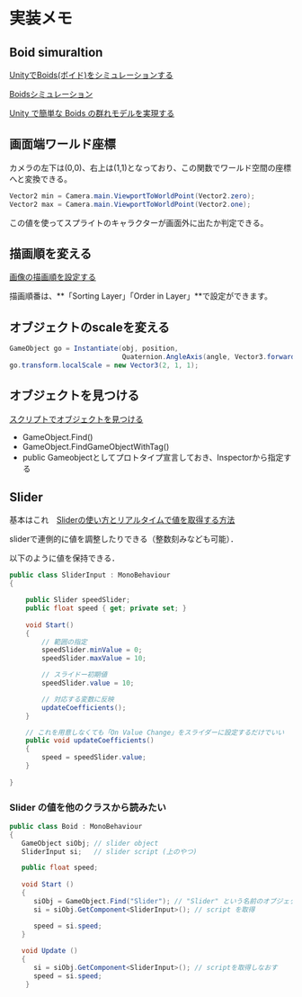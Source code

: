 # 実装メモ

## Boid simuraltion

[UnityでBoids(ボイド)をシミュレーションする](<https://beiznotes.org/boids-birds-on-unity/#i-8>)

[Boidsシミュレーション](<http://developer.wonderpla.net/entry/blog/engineer/Unity_BoidsSimulation/>)

[Unity で簡単な Boids の群れモデルを実現する](<http://neareal.net/index.php?ComputerGraphics%2FUnity%2FTips%2FBoids%20Model>)



## 画面端ワールド座標

カメラの左下は(0,0)、右上は(1,1)となっており、この関数でワールド空間の座標へと変換できる。

```cs
Vector2 min = Camera.main.ViewportToWorldPoint(Vector2.zero);
Vector2 max = Camera.main.ViewportToWorldPoint(Vector2.one);
```

この値を使ってスプライトのキャラクターが画面外に出たか判定できる。



## 描画順を変える

[画像の描画順を設定する](<http://albatrus.com/main/unity/7184>)

描画順番は、**「Sorting Layer」「Order in Layer」**で設定ができます。



## オブジェクトのscaleを変える

```cs
GameObject go = Instantiate(obj, position, 
                            Quaternion.AngleAxis(angle, Vector3.forward), transform);
go.transform.localScale = new Vector3(2, 1, 1);
```



## オブジェクトを見つける

[スクリプトでオブジェクトを見つける](<https://marunouchi-tech.i-studio.co.jp/2266/>)

- GameObject.Find()
- GameObject.FindGameObjectWithTag()
- public Gameobjectとしてプロトタイプ宣言しておき、Inspectorから指定する



## Slider

基本はこれ　[Sliderの使い方とリアルタイムで値を取得する方法](<https://squmarigames.com/2018/12/16/unity-beginner-slider/>)

sliderで連側的に値を調整したりできる（整数刻みなども可能）．

以下のように値を保持できる．

```cs
public class SliderInput : MonoBehaviour
{

    public Slider speedSlider;
    public float speed { get; private set; }
    
    void Start()
    {
        // 範囲の指定
        speedSlider.minValue = 0;
        speedSlider.maxValue = 10;

        // スライドー初期値
        speedSlider.value = 10;

        // 対応する変数に反映
        updateCoefficients();
    }

    // これを用意しなくても「On Value Change」をスライダーに設定するだけでいい
    public void updateCoefficients()
    {
        speed = speedSlider.value;
    }
 
}
```



### Slider の値を他のクラスから読みたい

```cs
public class Boid : MonoBehaviour
{
   GameObject siObj; // slider object
   SliderInput si;   // slider script (上のやつ)

   public float speed;
   
   void Start ()
   {
      siObj = GameObject.Find("Slider"); // "Slider" という名前のオブジェクトを取得
      si = siObj.GetComponent<SliderInput>(); // script を取得

      speed = si.speed;
   }
   
   void Update ()
   {
      si = siObj.GetComponent<SliderInput>(); // scriptを取得しなおす
      speed = si.speed;
    }
```



